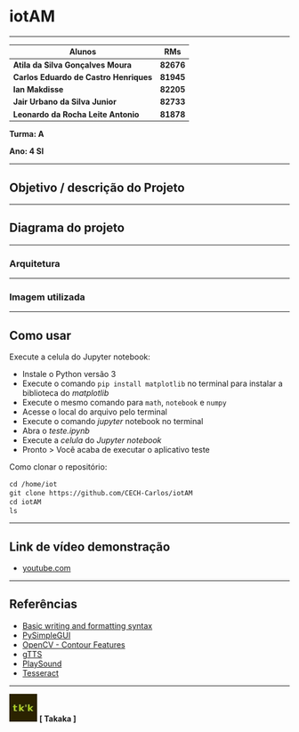 # iotAM
---

| **Alunos**                           | **RMs**   |
|                  ---                 |    ---    |
|**Atila da Silva Gonçalves Moura**    | **82676** |
|**Carlos Eduardo de Castro Henriques**| **81945** |
|**Ian Makdisse**                      | **82205** |
|**Jair Urbano da Silva Junior**       | **82733** |
|**Leonardo da Rocha Leite Antonio**   | **81878** |

<!--TODO: Pegar o RM do pessoal. -->

**Turma: A**

**Ano: 4 SI**

---
## Objetivo / descrição do Projeto
---
## Diagrama do projeto
---
### Arquitetura
---
### Imagem utilizada
---
## Como usar 

Execute a celula do Jupyter notebook:

* Instale o Python versão 3
* Execute o comando `pip install matplotlib` no terminal para instalar a biblioteca do _matplotlib_ 
* Execute o mesmo comando para `math`, `notebook` e `numpy`
* Acesse o local do arquivo pelo terminal
* Execute o comando _jupyter_ notebook no terminal
* Abra o _teste.ipynb_
* Execute a _celula_ do _Jupyter notebook_
* Pronto > Você acaba de executar o aplicativo teste

Como clonar o repositório:

    cd /home/iot
    git clone https://github.com/CECH-Carlos/iotAM
    cd iotAM
    ls

---
## Link de vídeo demonstração

* [youtube.com](https://youtu.be/wv0MEnzSnEs?quality=12)

---

## Referências 

* [Basic writing and formatting syntax](https://docs.github.com/en/github/writing-on-github/getting-started-with-writing-and-formatting-on-github/basic-writing-and-formatting-syntax)
* [PySimpleGUI](https://pysimplegui.readthedocs.io/en/latest/)
* [OpenCV - Contour Features](https://docs.opencv.org/4.x/dd/d49/tutorial_py_contour_features.html)
* [gTTS](https://gtts.readthedocs.io/en/latest/module.html#languages-gtts-lang)
* [PlaySound](https://pypi.org/project/playsound/)
* [Tesseract](https://github.com/UB-Mannheim/tesseract/wiki)
---
![alt text](./assets/takaka_logo_quadrado.jpeg "Logo TAKAKA") __**[ Takaka ]**__ 
